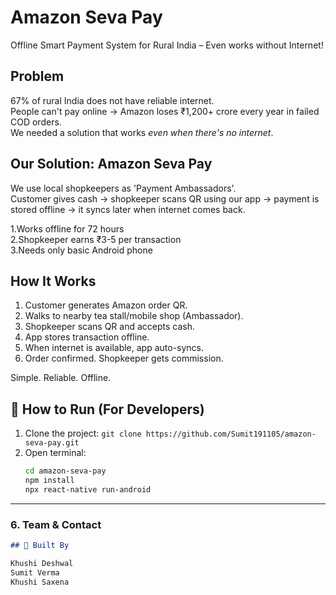 # Amazon Seva Pay
Offline Smart Payment System for Rural India – Even works without Internet!

##  Problem
67% of rural India does not have reliable internet.  
People can't pay online → Amazon loses ₹1,200+ crore every year in failed COD orders.  
We needed a solution that works *even when there's no internet*.

##  Our Solution: Amazon Seva Pay

We use local shopkeepers as 'Payment Ambassadors'.  
Customer gives cash → shopkeeper scans QR using our app → payment is stored offline → it syncs later when internet comes back.

1.Works offline for 72 hours  
2.Shopkeeper earns ₹3-5 per transaction  
3.Needs only basic Android phone

## How It Works

1. Customer generates Amazon order QR.
2. Walks to nearby tea stall/mobile shop (Ambassador).
3. Shopkeeper scans QR and accepts cash.
4. App stores transaction offline.
5. When internet is available, app auto-syncs.
6. Order confirmed. Shopkeeper gets commission.

Simple. Reliable. Offline.

## 🧪 How to Run (For Developers)

1. Clone the project:
   `git clone https://github.com/Sumit191105/amazon-seva-pay.git`
2. Open terminal:
   ```bash
   cd amazon-seva-pay
   npm install
   npx react-native run-android

---

### 6. Team & Contact
```markdown
## 👤 Built By

Khushi Deshwal
Sumit Verma
Khushi Saxena






